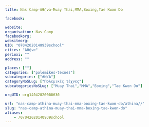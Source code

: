 ```yaml
---
title: Nas Camp-Αθήνα-Muay Thai,MMA,Boxing,Tae Kwon Do

facebook:

website:
organisation: Nas Camp
facebookorg:
websiteorg:
UID: "07042020140939school"
cities: "Αθήνα"
perioxi: ""
address: ""

places: [""]
categories: ["polemikes-texnes"]
subcategories: ["#N/A"]
categoryNoSLug: ["Πολεμικές τέχνες"]
subcategoriesNoSLug: ["Muay Thai","MMA","Boxing","Tae Kwon Do"]

orgUID: org14042020000630

url: "nas-camp-athina-muay-thai-mma-boxing-tae-kwon-do/athina//"
slug: "nas-camp-athina-muay-thai-mma-boxing-tae-kwon-do"
aliases:
    - /07042020140939school
---
```





